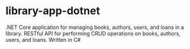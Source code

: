 # library-app-dotnet
.NET Core application for managing books, authors, users, and loans in a library. RESTful API for performing CRUD operations on books, authors, users, and loans. Written in C#
